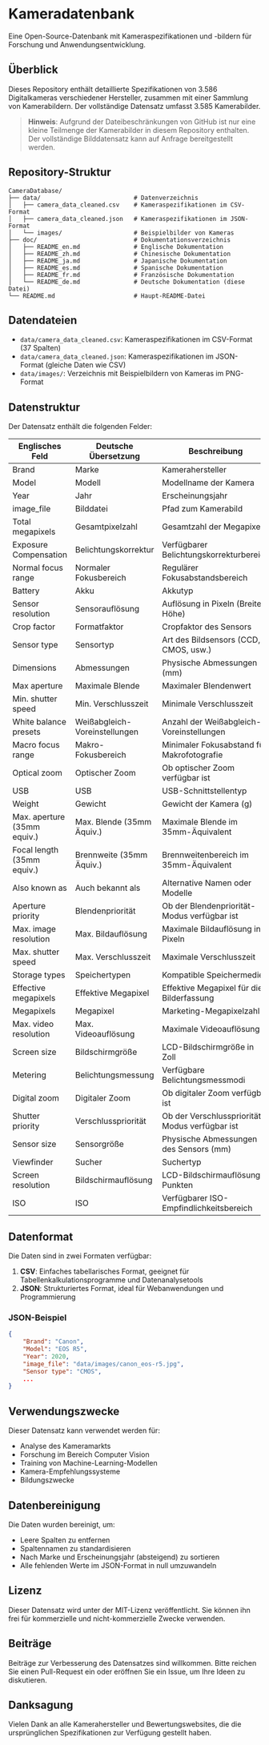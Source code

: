 # Kameradatenbank

Eine Open-Source-Datenbank mit Kameraspezifikationen und -bildern für Forschung und Anwendungsentwicklung.

## Überblick

Dieses Repository enthält detaillierte Spezifikationen von 3.586 Digitalkameras verschiedener Hersteller, zusammen mit einer Sammlung von Kamerabildern. Der vollständige Datensatz umfasst 3.585 Kamerabilder.

> **Hinweis**: Aufgrund der Dateibeschränkungen von GitHub ist nur eine kleine Teilmenge der Kamerabilder in diesem Repository enthalten. Der vollständige Bilddatensatz kann auf Anfrage bereitgestellt werden.




## Repository-Struktur

```
CameraDatabase/
├── data/                          # Datenverzeichnis
│   ├── camera_data_cleaned.csv    # Kameraspezifikationen im CSV-Format
│   ├── camera_data_cleaned.json   # Kameraspezifikationen im JSON-Format
│   └── images/                    # Beispielbilder von Kameras
├── doc/                           # Dokumentationsverzeichnis
│   ├── README_en.md               # Englische Dokumentation
│   ├── README_zh.md               # Chinesische Dokumentation
│   ├── README_ja.md               # Japanische Dokumentation
│   ├── README_es.md               # Spanische Dokumentation
│   ├── README_fr.md               # Französische Dokumentation
│   └── README_de.md               # Deutsche Dokumentation (diese Datei)
└── README.md                      # Haupt-README-Datei
```




## Datendateien

- `data/camera_data_cleaned.csv`: Kameraspezifikationen im CSV-Format (37 Spalten)
- `data/camera_data_cleaned.json`: Kameraspezifikationen im JSON-Format (gleiche Daten wie CSV)
- `data/images/`: Verzeichnis mit Beispielbildern von Kameras im PNG-Format

## Datenstruktur

Der Datensatz enthält die folgenden Felder:

| Englisches Feld | Deutsche Übersetzung | Beschreibung |
|---------|----------|------|
| Brand | Marke | Kamerahersteller |
| Model | Modell | Modellname der Kamera |
| Year | Jahr | Erscheinungsjahr |
| image_file | Bilddatei | Pfad zum Kamerabild |
| Total megapixels | Gesamtpixelzahl | Gesamtzahl der Megapixel |
| Exposure Compensation | Belichtungskorrektur | Verfügbarer Belichtungskorrekturbereich |
| Normal focus range | Normaler Fokusbereich | Regulärer Fokusabstandsbereich |
| Battery | Akku | Akkutyp |
| Sensor resolution | Sensorauflösung | Auflösung in Pixeln (Breite x Höhe) |
| Crop factor | Formatfaktor | Cropfaktor des Sensors |
| Sensor type | Sensortyp | Art des Bildsensors (CCD, CMOS, usw.) |
| Dimensions | Abmessungen | Physische Abmessungen (mm) |
| Max aperture | Maximale Blende | Maximaler Blendenwert |
| Min. shutter speed | Min. Verschlusszeit | Minimale Verschlusszeit |
| White balance presets | Weißabgleich-Voreinstellungen | Anzahl der Weißabgleich-Voreinstellungen |
| Macro focus range | Makro-Fokusbereich | Minimaler Fokusabstand für Makrofotografie |
| Optical zoom | Optischer Zoom | Ob optischer Zoom verfügbar ist |
| USB | USB | USB-Schnittstellentyp |
| Weight | Gewicht | Gewicht der Kamera (g) |
| Max. aperture (35mm equiv.) | Max. Blende (35mm Äquiv.) | Maximale Blende im 35mm-Äquivalent |
| Focal length (35mm equiv.) | Brennweite (35mm Äquiv.) | Brennweitenbereich im 35mm-Äquivalent |
| Also known as | Auch bekannt als | Alternative Namen oder Modelle |
| Aperture priority | Blendenpriorität | Ob der Blendenpriorität-Modus verfügbar ist |
| Max. image resolution | Max. Bildauflösung | Maximale Bildauflösung in Pixeln |
| Max. shutter speed | Max. Verschlusszeit | Maximale Verschlusszeit |
| Storage types | Speichertypen | Kompatible Speichermedien |
| Effective megapixels | Effektive Megapixel | Effektive Megapixel für die Bilderfassung |
| Megapixels | Megapixel | Marketing-Megapixelzahl |
| Max. video resolution | Max. Videoauflösung | Maximale Videoauflösung |
| Screen size | Bildschirmgröße | LCD-Bildschirmgröße in Zoll |
| Metering | Belichtungsmessung | Verfügbare Belichtungsmessmodi |
| Digital zoom | Digitaler Zoom | Ob digitaler Zoom verfügbar ist |
| Shutter priority | Verschlusspriorität | Ob der Verschlusspriorität-Modus verfügbar ist |
| Sensor size | Sensorgröße | Physische Abmessungen des Sensors (mm) |
| Viewfinder | Sucher | Suchertyp |
| Screen resolution | Bildschirmauflösung | LCD-Bildschirmauflösung in Punkten |
| ISO | ISO | Verfügbarer ISO-Empfindlichkeitsbereich |

## Datenformat

Die Daten sind in zwei Formaten verfügbar:

1. **CSV**: Einfaches tabellarisches Format, geeignet für Tabellenkalkulationsprogramme und Datenanalysetools
2. **JSON**: Strukturiertes Format, ideal für Webanwendungen und Programmierung

### JSON-Beispiel

```json
{
    "Brand": "Canon",
    "Model": "EOS R5",
    "Year": 2020,
    "image_file": "data/images/canon_eos-r5.jpg",
    "Sensor type": "CMOS",
    ...
}
```

## Verwendungszwecke

Dieser Datensatz kann verwendet werden für:

- Analyse des Kameramarkts
- Forschung im Bereich Computer Vision
- Training von Machine-Learning-Modellen
- Kamera-Empfehlungssysteme
- Bildungszwecke

## Datenbereinigung

Die Daten wurden bereinigt, um:
- Leere Spalten zu entfernen
- Spaltennamen zu standardisieren
- Nach Marke und Erscheinungsjahr (absteigend) zu sortieren
- Alle fehlenden Werte im JSON-Format in null umzuwandeln

## Lizenz

Dieser Datensatz wird unter der MIT-Lizenz veröffentlicht. Sie können ihn frei für kommerzielle und nicht-kommerzielle Zwecke verwenden.

## Beiträge

Beiträge zur Verbesserung des Datensatzes sind willkommen. Bitte reichen Sie einen Pull-Request ein oder eröffnen Sie ein Issue, um Ihre Ideen zu diskutieren.

## Danksagung

Vielen Dank an alle Kamerahersteller und Bewertungswebsites, die die ursprünglichen Spezifikationen zur Verfügung gestellt haben. 